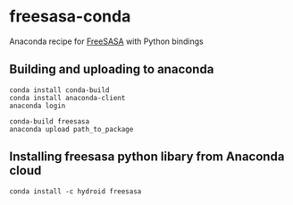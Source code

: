 # freesasa-conda
Anaconda recipe for [FreeSASA](https://freesasa.github.io) with Python bindings


## Building and uploading to anaconda
```
conda install conda-build
conda install anaconda-client
anaconda login

conda-build freesasa
anaconda upload path_to_package
```


## Installing freesasa python libary from Anaconda cloud

```
conda install -c hydroid freesasa
```

